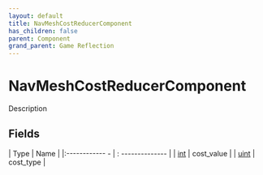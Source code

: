 ```yaml
---
layout: default
title: NavMeshCostReducerComponent
has_children: false
parent: Component
grand_parent: Game Reflection
---
```

# NavMeshCostReducerComponent
Description 

## Fields
| Type | Name |
|:------------ - | : -------------- |
| [int](game-reflection/enums/int.md) | cost_value |
| [uint](game-reflection/components/uint.md) | cost_type |
